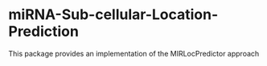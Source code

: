 # miRNA-Sub-cellular-Location-Prediction
This package provides an implementation of the MIRLocPredictor approach
